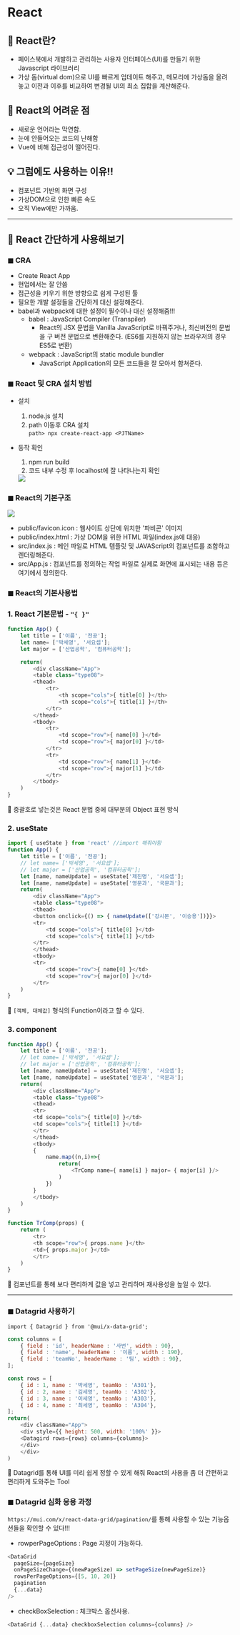 # React
## 📌 React란?
- 페이스북에서 개발하고 관리하는 사용자 인터페이스(UI)를 만들기 위한 Javascript 라이브러리
- 가상 돔(virtual dom)으로 UI를 빠르게 업데이트 해주고, 메모리에 가상돔을 올려놓고 이전과 이후를 비교하여 변경될 UI의 최소 집합을 계산해준다.
## 🚨 React의 어려운 점
- 새로운 언어라는 막연함.
- 눈에 안들어오는 코드의 난해함
- Vue에 비해 접근성이 떨어진다.

## 💡 그럼에도 사용하는 이유!!
- 컴포넌트 기반의 화면 구성
- 가상DOM으로 인한 빠른 속도
- 오직 View에만 가까움.

---

## 📑 React 간단하게 사용해보기

### ◼ CRA
- Create React App
- 현업에서는 잘 안씀
- 접근성을 키우기 위한 방향으로 쉽게 구성된 툴
- 필요한 개발 설정들을 간단하게 대신 설정해준다.
- babel과 webpack에 대한 설정이 필수이나 대신 설정해줌!!!
    - babel : JavaScript Compiler (Transpiler)
        - React의 JSX 문법을 Vanilla JavaScript로 바꿔주거나, 최신버전의 문법을 구 버전 문법으로 변환해준다. (ES6를 지원하지 않는 브라우저의 경우 ES5로 변환)
    - webpack : JavaScript의 static module bundler
        - JavaScript Application의 모든 코드들을 잘 모아서 합쳐준다.

### ◼ React 및 CRA 설치 방법
- 설치
    1. node.js 설치
    2. path 이동후 CRA 설치 <br>
    ```path> npx create-react-app <PJTName>```

- 동작 확인
    1. npm run build
    2. 코드 내부 수정 후 localhost에 잘 나타나는지 확인
    <img src="https://user-images.githubusercontent.com/66546079/179874376-7e95e709-94e8-415e-94f7-785ecd280bb8.png">

### ◼ React의 기본구조
<img src="https://user-images.githubusercontent.com/66546079/179874629-eb372321-05d7-4b9b-a048-a446b0ffc112.png"><br>
- public/favicon.icon : 웹사이트 상단에 위치한 '파비콘' 이미지
- public/index.html : 가상 DOM을 위한 HTML 파일(index.js에 대응)
- src/index.js : 메인 파일로 HTML 템플릿 및 JAVAScript의 컴포넌트를 조합하고 렌더링해준다.
- src/App.js : 컴포넌트를 정의하는 작업 파일로 실제로 화면에 표시되는 내용 등은 여기에서 정의한다.

### ◼ React의 기본사용법
### 1. React 기본문법 - ```"{ }" ```
```javascript
function App() {
    let title = ['이름', '전공'];
    let name= ['박세영', '서요셉'];
    let major = ['산업공학', '컴퓨터공학'];

    return(
        <div className="App">
        <table class="type08">
        <thead>
            <tr>
                <th scope="cols">{ title[0] }</th> 
                <th scope="cols">{ title[1] }</th>
            </tr>
        </thead>
        <tbody>
            <tr>
                <td scope="row">{ name[0] }</td>
                <td scope="row">{ major[0] }</td>
            </tr>
            <tr>
                <td scope="row">{ name[1] }</td>
                <td scope="row">{ major[1] }</td>
            </tr>
        </tbody>
    )
}
```
🚩 중괄호로 넣는것은 React 문법 중에 대부분의 Object 표현 방식
### 2. useState

```javascript
import { useState } from 'react' //import 해줘야함
function App() {
    let title = ['이름', '전공'];
    // let name= ['박세영', '서요셉'];
    // let major = ['산업공학', '컴퓨터공학'];
    let [name, nameUpdate] = useState['제진명', '서요셉'];
    let [name, nameUpdate] = useState['영문과', '국문과'];
    return(
        <div className="App">
        <table class="type08">
        <thead>
        <button onclick={() => { nameUpdate(['강시몬', '이승용'])}}>        
        <tr>
            <td scope="cols">{ title[0] }</td> 
            <td scope="cols">{ title[1] }</td>
        </tr>
        </thead>
        <tbody>
        <tr>
            <td scope="row">{ name[0] }</td>
            <td scope="row">{ major[0] }</td>
        </tr>
    )
}
```
🚩 ```[객체, 대체값]``` 형식의 Function이라고 할 수 있다.

### 3. component
```javascript
function App() {
    let title = ['이름', '전공'];
    // let name= ['박세영', '서요셉'];
    // let major = ['산업공학', '컴퓨터공학'];
    let [name, nameUpdate] = useState['제진명', '서요셉'];
    let [name, nameUpdate] = useState['영문과', '국문과'];
    return(
        <div className="App">
        <table class="type08">
        <thead>     
        <tr>
        <td scope="cols">{ title[0] }</td> 
        <td scope="cols">{ title[1] }</td>
        </tr>
        </thead>
        <tbody>
        {
            name.map((n,i)=>{
                return(
                    <TrComp name={ name[i] } major= { major[i] }/>
                )
            })
        }
        </tbody>
    )
}

function TrComp(props) {
    return (
        <tr>
        <th scope="row">{ props.name }</th>
        <td>{ props.major }</td>
        </tr>
    )
}
```
🚩 컴포넌트를  통해 보다 편리하게 값을 넣고 관리하며 재사용성을 높일 수 있다.

---

### ◼ Datagrid 사용하기
```import { Datagrid } from '@mui/x-data-grid';```
```javascript
const columns = [
    { field : 'id', headerName : '사번', width : 90},
    { field : 'name', headerName : '이름', width : 190},
    { field : 'teamNo', headerName : '팀', width : 90},
];

const rows = [
    { id : 1, name : '박세영', teamNo : 'A301'},
    { id : 2, name : '김세영', teamNo : 'A302'},
    { id : 3, name : '이세영', teamNo : 'A303'},
    { id : 4, name : '최세영', teamNo : 'A304'},
];
return(
    <div className="App">
    <div style={{ height: 500, width: '100%' }}>
    <Datagird rows={rows} columns={columns}>
    </div>
    </div>
)
```

🚩 Datagrid를 통해 UI를 미리 쉽게 정할 수 있게 해줘 React의 사용을 좀 더 간편하고 편리하게 도와주는 Tool

### ◼ Datagrid 심화 응용 과정
```https://mui.com/x/react-data-grid/pagination/```를 통해 사용할 수 있는 기능옵션들을 확인할 수 있다!!!
- rowperPageOptions : Page 지정이 가능하다.
```javascript
<DataGrid
  pageSize={pageSize}
  onPageSizeChange={(newPageSize) => setPageSize(newPageSize)}
  rowsPerPageOptions={[5, 10, 20]}
  pagination
  {...data}
/>
```
- checkBoxSelection : 체크박스 옵션사용.
```javascript
<DataGrid {...data} checkboxSelection columns={columns} />
```